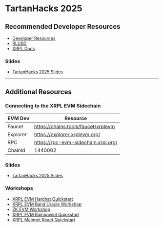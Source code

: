 # TartanHacks 2025

## Recommended Developer Resources
- [Developer Resources](https://linktr.ee/rippledevrel)
- [RLUSD](https://tryrlusd.com/)
- [XRPL Docs](https://xrpl.org/)

### Slides
- [TartanHacks 2025 Slides](slides/TartanHacks2025.pdf)

----
## Additional Resources

### Connecting to the XRPL EVM Sidechain
|EVM Dev|Resource|
|---|---|
|Faucet|https://chains.tools/faucet/xrplevm|
|Explorer|https://explorer.xrplevm.org/|
|RPC|https://rpc-evm-sidechain.xrpl.org/|
|ChainId|1440002|


### Slides
- [TartanHacks 2025 Slides](slides/TartanHacks2025.pdf)

### Workshops
- [XRPL EVM Hardhat Quickstart](https://github.com/maximedgr/xrpl-evm-quickstart-hardhat)
- [XRPL EVM Band Oracle Workshop](https://github.com/hazardcookie/Band-Oracle-Foundry-Workshop/tree/main)
- [ZK EVM Workshop](https://github.com/maximedgr/zk-xrpl-evm-workshop)
- [XRPL EVM Rainbowkit Quickstart](https://github.com/maximedgr/xrpl-evm-quickstart-rainbowkit)
- [XRPL Mainnet React Quickstart](https://github.com/maximedgr/xrpl-quickstart-react-crossmark)
